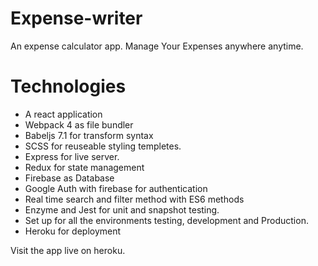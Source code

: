 # Expense-writer
An expense calculator app.
Manage Your Expenses anywhere anytime.


# Technologies
- A react application
- Webpack 4 as file bundler
- Babeljs 7.1 for transform syntax
- SCSS for reuseable styling templetes. 
- Express for live server.
- Redux for state management
- Firebase as Database
- Google Auth with firebase for authentication
- Real time search and filter method with ES6 methods
- Enzyme and Jest for unit and snapshot testing.
- Set up for all the environments testing, development and Production.
- Heroku for deployment


Visit the app live on heroku. 
